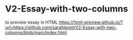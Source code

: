 # V2-Essay-with-two-columns

to preview essay in HTML https://html-preview.github.io/?url=https://github.com/sarahleont/V2-Essay-with-two-columns/blob/main/index.html

